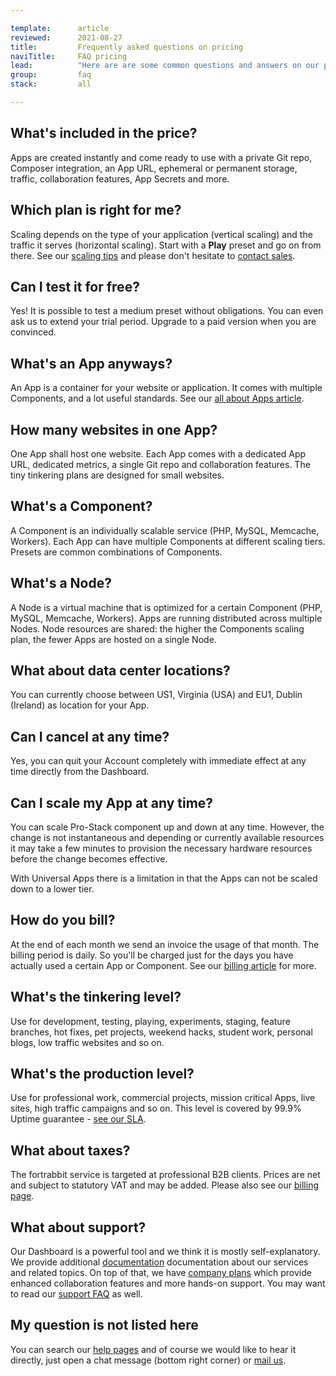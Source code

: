 ```yaml
---

template:      article
reviewed:      2021-08-27
title:         Frequently asked questions on pricing
naviTitle:     FAQ pricing
lead:          "Here are are some common questions and answers on our pricing and billing."
group:         faq
stack:         all

---
```


## What's included in the price?

Apps are created instantly and come ready to use with a private Git repo, Composer integration, an App URL, ephemeral or permanent storage, traffic, collaboration features, App Secrets and more.

## Which plan is right for me?

Scaling depends on the type of your application (vertical scaling) and the traffic it serves (horizontal scaling). Start with a **Play** preset and go on from there. See our [scaling tips](/scaling) and please don't hesitate to [contact sales](mailto:sales@fortrabbit.com).

## Can I test it for free?

Yes! It is possible to test a medium preset without obligations. You can even ask us to extend your trial period. Upgrade to a paid version when you are convinced.

## What's an App anyways?

An App is a container for your website or application. It comes with multiple Components, and a lot useful standards. See our [all about Apps article](/app).

## How many websites in one App?

One App shall host one website. Each App comes with a dedicated App URL, dedicated metrics, a single Git repo and collaboration features. The tiny tinkering plans are designed for small websites.

## What's a Component?

A Component is an individually scalable service (PHP, MySQL, Memcache, Workers). Each App can have multiple Components at different scaling tiers. Presets are common combinations of Components.

## What's a Node?

A Node is a virtual machine that is optimized for a certain Component (PHP, MySQL, Memcache, Workers). Apps are running distributed across multiple Nodes. Node resources are shared: the higher the Components scaling plan, the fewer Apps are hosted on a single Node.

## What about data center locations?

You can currently choose between US1, Virginia (USA) and EU1, Dublin (Ireland) as location for your App.

## Can I cancel at any time?

Yes, you can quit your Account completely with immediate effect at any time directly from the Dashboard.

## Can I scale my App at any time?

You can scale Pro-Stack component up and down at any time. However, the change is not instantaneous and depending or currently available resources it may take a few minutes to provision the necessary hardware resources before the change becomes effective.

With Universal Apps there is a limitation in that the Apps can not be scaled down to a lower tier.

## How do you bill?

At the end of each month we send an invoice the usage of that month. The billing period is daily. So you'll be charged just for the days you have actually used a certain App or Component. See our [billing article](/billing) for more.

## What's the tinkering level?

Use for development, testing, playing, experiments, staging, feature branches, hot fixes, pet projects, weekend hacks, student work, personal blogs, low traffic websites and so on.

## What's the production level?

Use for professional work, commercial projects, mission critical Apps, live sites, high traffic campaigns and so on. This level is covered by 99.9% Uptime guarantee - [see our SLA](https://www.fortrabbit.com/uptime).

## What about taxes?

The fortrabbit service is targeted at professional B2B clients. Prices are net and subject to statutory VAT and may be added. Please also see our [billing page](/billing).

## What about support?

Our Dashboard is a powerful tool and we think it is mostly self-explanatory. We provide additional [documentation](/) documentation about our services and related topics. On top of that, we have [company plans](https://www.fortrabbit.com/company-plans) which provide enhanced collaboration features and more hands-on support. You may want to read our [support FAQ](/faq-support) as well.

## My question is not listed here

You can search our [help pages](/) and of course we would like to hear it directly, just open a chat message (bottom right corner) or [mail us](mailto:sales@fortrabbit.com).
